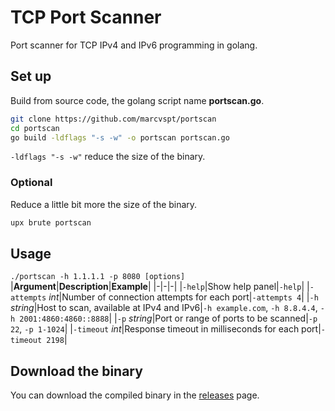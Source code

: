 # TCP Port Scanner
Port scanner for TCP IPv4 and IPv6 programming in golang.

## Set up
Build from source code, the golang script name **portscan.go**.

```bash
git clone https://github.com/marcvspt/portscan
cd portscan
go build -ldflags "-s -w" -o portscan portscan.go
```

`-ldflags "-s -w"` reduce the size of the binary.

### Optional
Reduce a little bit more the size of the binary.

```bash
upx brute portscan
```

## Usage
`./portscan -h 1.1.1.1 -p 8080 [options]`
|**Argument**|**Description**|**Example**|
|-|-|-|
|`-help`|Show help panel|`-help`|
|`-attempts` *int*|Number of connection attempts for each port|`-attempts 4`|
|`-h` *string*|Host to scan, available at IPv4 and IPv6|`-h example.com`, `-h 8.8.4.4`, `-h 2001:4860:4860::8888`|
|`-p` *string*|Port or range of ports to be scanned|`-p 22`, `-p 1-1024`|
|`-timeout` *int*|Response timeout in milliseconds for each port|`-timeout 2198`|



## Download the binary
You can download the compiled binary in the [releases](https://github.com/marcvspt/portscan/releases/tag/v1.0) page.
